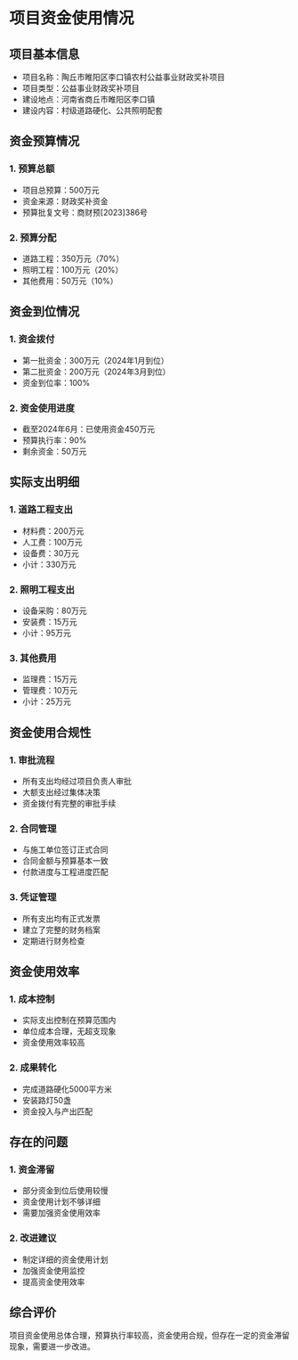 # 项目资金使用情况

## 项目基本信息
- 项目名称：陶丘市睢阳区李口镇农村公益事业财政奖补项目
- 项目类型：公益事业财政奖补项目
- 建设地点：河南省商丘市睢阳区李口镇
- 建设内容：村级道路硬化、公共照明配套

## 资金预算情况

### 1. 预算总额
- 项目总预算：500万元
- 资金来源：财政奖补资金
- 预算批复文号：商财预[2023]386号

### 2. 预算分配
- 道路工程：350万元（70%）
- 照明工程：100万元（20%）
- 其他费用：50万元（10%）

## 资金到位情况

### 1. 资金拨付
- 第一批资金：300万元（2024年1月到位）
- 第二批资金：200万元（2024年3月到位）
- 资金到位率：100%

### 2. 资金使用进度
- 截至2024年6月：已使用资金450万元
- 预算执行率：90%
- 剩余资金：50万元

## 实际支出明细

### 1. 道路工程支出
- 材料费：200万元
- 人工费：100万元
- 设备费：30万元
- 小计：330万元

### 2. 照明工程支出
- 设备采购：80万元
- 安装费：15万元
- 小计：95万元

### 3. 其他费用
- 监理费：15万元
- 管理费：10万元
- 小计：25万元

## 资金使用合规性

### 1. 审批流程
- 所有支出均经过项目负责人审批
- 大额支出经过集体决策
- 资金拨付有完整的审批手续

### 2. 合同管理
- 与施工单位签订正式合同
- 合同金额与预算基本一致
- 付款进度与工程进度匹配

### 3. 凭证管理
- 所有支出均有正式发票
- 建立了完整的财务档案
- 定期进行财务检查

## 资金使用效率

### 1. 成本控制
- 实际支出控制在预算范围内
- 单位成本合理，无超支现象
- 资金使用效率较高

### 2. 成果转化
- 完成道路硬化5000平方米
- 安装路灯50盏
- 资金投入与产出匹配

## 存在的问题

### 1. 资金滞留
- 部分资金到位后使用较慢
- 资金使用计划不够详细
- 需要加强资金使用效率

### 2. 改进建议
- 制定详细的资金使用计划
- 加强资金使用监控
- 提高资金使用效率

## 综合评价
项目资金使用总体合理，预算执行率较高，资金使用合规，但存在一定的资金滞留现象，需要进一步改进。
